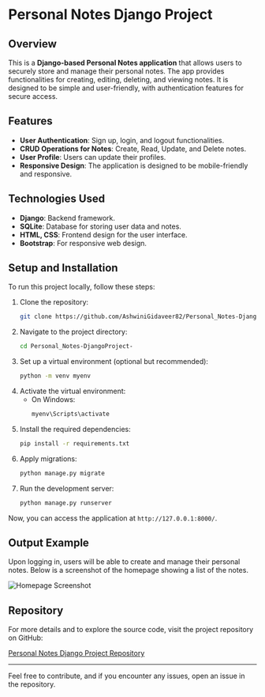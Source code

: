 
# Personal Notes Django Project

## Overview

This is a **Django-based Personal Notes application** that allows users to securely store and manage their personal notes. The app provides functionalities for creating, editing, deleting, and viewing notes. It is designed to be simple and user-friendly, with authentication features for secure access.

## Features

- **User Authentication**: Sign up, login, and logout functionalities.
- **CRUD Operations for Notes**: Create, Read, Update, and Delete notes.
- **User Profile**: Users can update their profiles.
- **Responsive Design**: The application is designed to be mobile-friendly and responsive.

## Technologies Used

- **Django**: Backend framework.
- **SQLite**: Database for storing user data and notes.
- **HTML, CSS**: Frontend design for the user interface.
- **Bootstrap**: For responsive web design.

## Setup and Installation

To run this project locally, follow these steps:

1. Clone the repository:
    ```bash
    git clone https://github.com/AshwiniGidaveer82/Personal_Notes-DjangoProject-
    ```
2. Navigate to the project directory:
    ```bash
    cd Personal_Notes-DjangoProject-
    ```
3. Set up a virtual environment (optional but recommended):
    ```bash
    python -m venv myenv
    ```
4. Activate the virtual environment:
    - On Windows:
        ```bash
        myenv\Scripts\activate
        ```
5. Install the required dependencies:
    ```bash
    pip install -r requirements.txt
    ```
6. Apply migrations:
    ```bash
    python manage.py migrate
    ```
7. Run the development server:
    ```bash
    python manage.py runserver
    ```

Now, you can access the application at `http://127.0.0.1:8000/`.

## Output Example

Upon logging in, users will be able to create and manage their personal notes. Below is a screenshot of the homepage showing a list of the notes.

![Homepage Screenshot](https://github.com/AshwiniGidaveer82/Personal_Notes-DjangoProject-/raw/main/path_to_your_screenshot.png)

## Repository

For more details and to explore the source code, visit the project repository on GitHub:

[Personal Notes Django Project Repository](https://github.com/AshwiniGidaveer82/Personal_Notes-DjangoProject-)

---

Feel free to contribute, and if you encounter any issues, open an issue in the repository.
